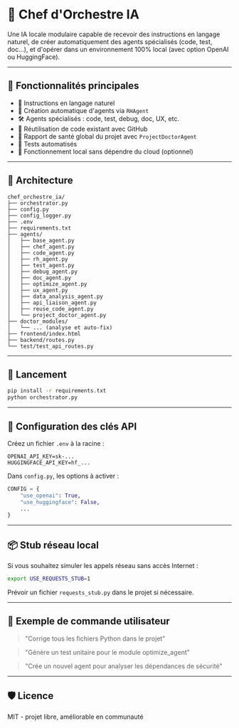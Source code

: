 # 🤖 Chef d'Orchestre IA

Une IA locale modulaire capable de recevoir des instructions en langage naturel, de créer automatiquement des agents spécialisés (code, test, doc...), et d'opérer dans un environnement 100% local (avec option OpenAI ou HuggingFace).

---

## 🚀 Fonctionnalités principales

- 💬 Instructions en langage naturel
- 🧠 Création automatique d'agents via `RHAgent`
- 🛠 Agents spécialisés : code, test, debug, doc, UX, etc.
- 🔁 Réutilisation de code existant avec GitHub
- 📄 Rapport de santé global du projet avec `ProjectDoctorAgent`
- 🧪 Tests automatisés
- 🔐 Fonctionnement local sans dépendre du cloud (optionnel)

---

## 🧱 Architecture

```
chef_orchestre_ia/
├── orchestrator.py
├── config.py
├── config_logger.py
├── .env
├── requirements.txt
├── agents/
│   ├── base_agent.py
│   ├── chef_agent.py
│   ├── code_agent.py
│   ├── rh_agent.py
│   ├── test_agent.py
│   ├── debug_agent.py
│   ├── doc_agent.py
│   ├── optimize_agent.py
│   ├── ux_agent.py
│   ├── data_analysis_agent.py
│   ├── api_liaison_agent.py
│   ├── reuse_code_agent.py
│   └── project_doctor_agent.py
├── doctor_modules/
│   └── ... (analyse et auto-fix)
├── frontend/index.html
├── backend/routes.py
└── test/test_api_routes.py
```

---

## 🧪 Lancement

```bash
pip install -r requirements.txt
python orchestrator.py
```

---

## 🔑 Configuration des clés API

Créez un fichier `.env` à la racine :

```
OPENAI_API_KEY=sk-...
HUGGINGFACE_API_KEY=hf_...
```

Dans `config.py`, les options à activer :
```python
CONFIG = {
    "use_openai": True,
    "use_huggingface": False,
    ...
}
```

---

## 📦 Stub réseau local

Si vous souhaitez simuler les appels réseau sans accès Internet :
```bash
export USE_REQUESTS_STUB=1
```

Prévoir un fichier `requests_stub.py` dans le projet si nécessaire.

---

## 🧠 Exemple de commande utilisateur

> "Corrige tous les fichiers Python dans le projet"

> "Génère un test unitaire pour le module optimize_agent"

> "Crée un nouvel agent pour analyser les dépendances de sécurité"

---

## 🛡️ Licence

MIT - projet libre, améliorable en communauté
